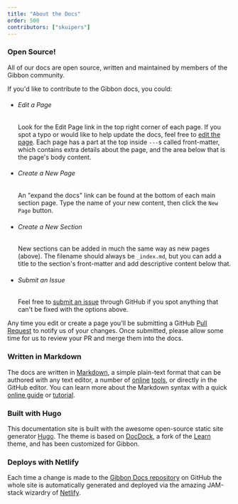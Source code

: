 ```yaml
---
title: "About the Docs"
order: 500
contributors: ["skuipers"]
---
```


### Open Source!

All of our docs are open source, written and maintained by members of the Gibbon community. 

If you'd like to contribute to the Gibbon docs, you could:

- ###### Edit a Page
  Look for the Edit Page link in the top right corner of each page. If you spot a typo or would like to help update the docs, feel free to [edit the page](https://help.github.com/articles/editing-files-in-another-user-s-repository/). Each page has a part at the top inside `---`s called front-matter, which contains extra details about the page, and the area below that is the page's body content.

- ###### Create a New Page
  An "expand the docs" link can be found at the bottom of each main section page. Type the name of your new content, then click the `New Page` button.

- ###### Create a New Section
  New sections can be added in much the same way as new pages (above). The filename should always be `_index.md`, but you can add a title to the section's front-matter and add descriptive content below that.

- ###### Submit an Issue
  Feel free to [submit an issue](https://github.com/GibbonEdu/docs/issues) through GitHub if you spot anything that can't be fixed with the options above.

Any time you edit or create a page you'll be submitting a GitHub [Pull Request](https://help.github.com/articles/about-pull-requests/) to notify us of your changes. Once submitted, please allow some time for us to review your PR and merge them into the docs. 

### Written in Markdown

The docs are written in [Markdown](https://en.wikipedia.org/wiki/Markdown), a simple plain-text format that can be authored with any text editor, a number of [online](https://dillinger.io/) [tools](http://www.ctrlshift.net/project/markdowneditor/), or directly in the GitHub editor. You can learn more about the Markdown syntax with a quick [online guide](https://guides.github.com/features/mastering-markdown/) or [tutorial](https://www.markdowntutorial.com/).

### Built with Hugo

This documentation site is built with the awesome open-source static site generator [Hugo](https://gohugo.io/). The theme is based on [DocDock](https://github.com/vjeantet/hugo-theme-docdock), a fork of the [Learn](https://github.com/matcornic/hugo-theme-learn) theme, and has been customized for Gibbon.

### Deploys with Netlify

Each time a change is made to the [Gibbon Docs repository](https://github.com/GibbonEdu/docs/) on GitHub the whole site is automatically generated and deployed via the amazing JAM-stack wizardry of [Netlify](http://netlify.com).
